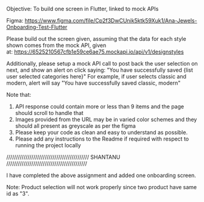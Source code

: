 Objective: To build one screen in Flutter, linked to mock APIs

Figma: https://www.figma.com/file/Cp2f3DwCUnik5ktk59Xuk1/Ana-Jewels-Onboarding-Test-Flutter

Please build out the screen given, assuming that the data for each style shown comes from the mock API, given at: https://6525210567cfb1e59ce6ae75.mockapi.io/api/v1/designstyles

Additionally, please setup a mock API call to post back the user selection on next, and show an alert on click saying: "You have successfully saved {list user selected categories here}"
For example, if user selects classic and modern, alert will say "You have successfully saved classic, modern"

Note that:

1. API response could contain more or less than 9 items and the page should scroll to handle that
2. Images provided from the URL may be in varied color schemes and they should all present as greyscale as per the figma
3. Please keep your code as clean and easy to understand as possible.
4. Please add any instructions to the Readme if required with respect to running the project locally



///////////////////////////////////////////
SHANTANU 
//////////////////////////////////////////

I have completed the above assignment and added one onboarding screen.

Note: Product selection will not work properly since two product have same id as "3".